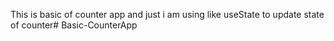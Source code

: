 This is basic of counter app and just i am using like useState to update state of counter#   B a s i c - C o u n t e r A p p  
 